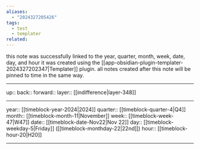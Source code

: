 ```yaml
---
aliases:
  - "2024327205426"
tags:
  - test
  - templater
related:
---
```


this note was successfully linked to the year, quarter, month, week, date, day, and hour it was created using the [[app-obsidian-plugin-templater-2024327202347|Templater]] plugin. all notes created after this note will be pinned to time in the same way.

***

up:: 
back:: 
forward:: 
layer:: [[indifference|layer-348]]

***

year:: [[timeblock-year-2024|2024]]
quarter:: [[timeblock-quarter-4|Q4]]
month:: [[timeblock-month-11|November]]
week:: [[timeblock-week-47|W47]]
date:: [[timeblock-date-Nov22|Nov 22]]
day:: [[timeblock-weekday-5|Friday]] ([[timeblock-monthday-22|22nd]])
hour:: [[timeblock-hour-20|H20]]

***
